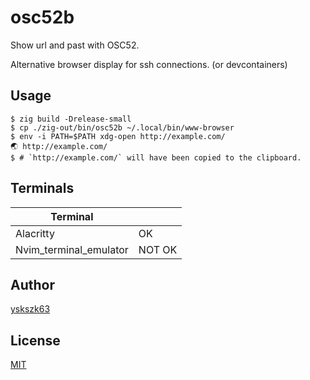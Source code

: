 # osc52b

Show url and past with OSC52.

Alternative browser display for ssh connections. (or devcontainers)

## Usage

```
$ zig build -Drelease-small
$ cp ./zig-out/bin/osc52b ~/.local/bin/www-browser
$ env -i PATH=$PATH xdg-open http://example.com/
🌏 http://example.com/
$ # `http://example.com/` will have been copied to the clipboard.
```

## Terminals

| Terminal               |        |
|------------------------|--------|
| Alacritty              | OK     |
| Nvim_terminal_emulator | NOT OK |

## Author

[yskszk63](https://github.com/yskszk63)

## License

[MIT](LICENSE)
